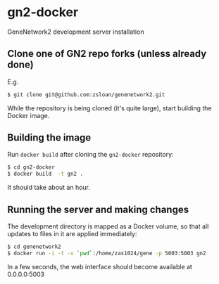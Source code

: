 # gn2-docker
GeneNetwork2 development server installation

## Clone one of GN2 repo forks (unless already done)
E.g.
``` bash
$ git clone git@github.com:zsloan/genenetwork2.git
```

While the repository is being cloned (it's quite large), start building the Docker image.

## Building the image
Run `docker build` after cloning the `gn2-docker` repository:
```bash
$ cd gn2-docker
$ docker build  -t gn2 .
```

It should take about an hour.

## Running the server and making changes

The development directory is mapped as a Docker volume, so that all updates to files in it are applied immediately:
```bash
$ cd genenetwork2
$ docker run -i -t -v `pwd`:/home/zas1024/gene -p 5003:5003 gn2
```

In a few seconds, the web interface should become available at 0.0.0.0:5003
